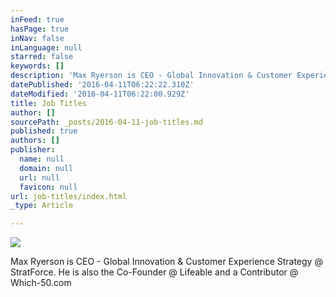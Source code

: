 ```yaml
---
inFeed: true
hasPage: true
inNav: false
inLanguage: null
starred: false
keywords: []
description: 'Max Ryerson is CEO - Global Innovation & Customer Experience Strategy @ StratForce. He is also the Co-Founder @ Lifeable and a Contributor @ Which-50.com'
datePublished: '2016-04-11T06:22:22.310Z'
dateModified: '2016-04-11T06:22:00.929Z'
title: Job Titles
author: []
sourcePath: _posts/2016-04-11-job-titles.md
published: true
authors: []
publisher:
  name: null
  domain: null
  url: null
  favicon: null
url: job-titles/index.html
_type: Article

---
```

![](https://the-grid-user-content.s3-us-west-2.amazonaws.com/7648e96b-42e9-4e5a-8516-9ae0ed906fd0.jpg)

Max Ryerson is CEO - Global Innovation & Customer Experience Strategy @ StratForce. He is also the Co-Founder @ Lifeable and a Contributor @ Which-50.com